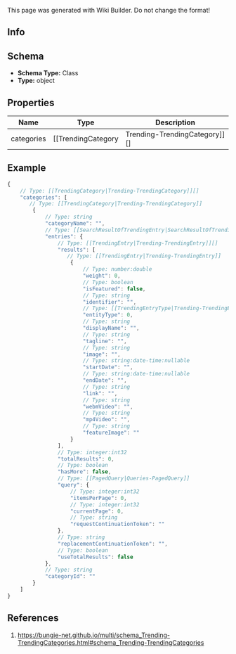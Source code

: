 <span class="wiki-builder">This page was generated with Wiki Builder. Do not change the format!</span>

## Info

## Schema
* **Schema Type:** Class
* **Type:** object

## Properties
Name | Type | Description
---- | ---- | -----------
categories | [[TrendingCategory|Trending-TrendingCategory]][] | 

## Example
```javascript
{
    // Type: [[TrendingCategory|Trending-TrendingCategory]][]
    "categories": [
       // Type: [[TrendingCategory|Trending-TrendingCategory]]
        {
            // Type: string
            "categoryName": "",
            // Type: [[SearchResultOfTrendingEntry|SearchResultOfTrendingEntry]]
            "entries": {
                // Type: [[TrendingEntry|Trending-TrendingEntry]][]
                "results": [
                   // Type: [[TrendingEntry|Trending-TrendingEntry]]
                    {
                        // Type: number:double
                        "weight": 0,
                        // Type: boolean
                        "isFeatured": false,
                        // Type: string
                        "identifier": "",
                        // Type: [[TrendingEntryType|Trending-TrendingEntryType]]:Enum
                        "entityType": 0,
                        // Type: string
                        "displayName": "",
                        // Type: string
                        "tagline": "",
                        // Type: string
                        "image": "",
                        // Type: string:date-time:nullable
                        "startDate": "",
                        // Type: string:date-time:nullable
                        "endDate": "",
                        // Type: string
                        "link": "",
                        // Type: string
                        "webmVideo": "",
                        // Type: string
                        "mp4Video": "",
                        // Type: string
                        "featureImage": ""
                    }
                ],
                // Type: integer:int32
                "totalResults": 0,
                // Type: boolean
                "hasMore": false,
                // Type: [[PagedQuery|Queries-PagedQuery]]
                "query": {
                    // Type: integer:int32
                    "itemsPerPage": 0,
                    // Type: integer:int32
                    "currentPage": 0,
                    // Type: string
                    "requestContinuationToken": ""
                },
                // Type: string
                "replacementContinuationToken": "",
                // Type: boolean
                "useTotalResults": false
            },
            // Type: string
            "categoryId": ""
        }
    ]
}

```

## References
1. https://bungie-net.github.io/multi/schema_Trending-TrendingCategories.html#schema_Trending-TrendingCategories
